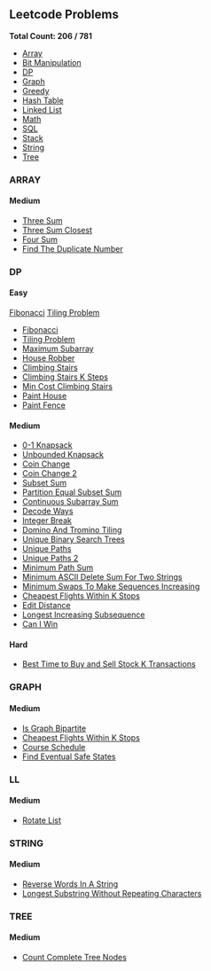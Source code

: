 ## Leetcode Problems

**Total Count: 206 / 781** 

- [Array](#array)
- [Bit Manipulation]()
- [DP](#dp)
- [Graph](#graph)
- [Greedy]()
- [Hash Table]()
- [Linked List](#ll)
- [Math]()
- [SQL]()
- [Stack]()
- [String](#string)
- [Tree](#tree)

### ARRAY

#### Medium

- [Three Sum](java/src/Medium/Array/ThreeSum.java)
- [Three Sum Closest](java/src/Medium/Array/ThreeSumClosest.java)
- [Four Sum](java/src/Medium/Array/FourSum.java)
- [Find The Duplicate Number](java/src/Medium/Array/FindTheDuplicateNumber.java)

### DP

#### Easy

[Fibonacci](java/src/Medium/DP/Fibonacci.java)
[Tiling Problem](java/src/Easy/DP/TilingProblem.java)

- [Fibonacci](java/src/Medium/DP/Fibonacci.java)
- [Tiling Problem](java/src/Easy/DP/TilingProblem.java)
- [Maximum Subarray](java/src/Easy/DP/MaximumSubarray.java)
- [House Robber](java/src/Easy/DP/HouseRobber.java)
- [Climbing Stairs](java/src/Easy/DP/ClimbingStairs.java)
- [Climbing Stairs K Steps](java/src/Easy/DP/ClimbingStairsKSteps.java)
- [Min Cost Climbing Stairs](java/src/Easy/DP/MinCostClimbingStairs.java)
- [Paint House](java/src/Easy/DP/PaintHouse.java)
- [Paint Fence](java/src/Easy/DP/PaintFence.java)

#### Medium

- [0-1 Knapsack](java/src/Medium/DP/Knapsack01.java)
- [Unbounded Knapsack](java/src/Medium/DP/UnboundedKnapsack.java)
- [Coin Change](java/src/Medium/DP/CoinChange.java)
- [Coin Change 2](java/src/Medium/DP/CoinChange2.java)
- [Subset Sum](java/src/Medium/DP/SubsetSum.java)
- [Partition Equal Subset Sum](java/src/Medium/DP/PartitionEqualSubsetSum.java)
- [Continuous Subarray Sum](java/src/Medium/DP/ContinuousSubarraySum.java)
- [Decode Ways](java/src/Medium/DP/DecodeWays.java)
- [Integer Break](java/src/Medium/DP/IntegerBreak.java)
- [Domino And Tromino Tiling](java/src/Medium/DP/DominoAndTrominoTiling.java)
- [Unique Binary Search Trees](java/src/Medium/DP/UniqueBinarySearchTrees.java)
- [Unique Paths](java/src/Medium/DP/UniquePaths.java)
- [Unique Paths 2](java/src/Medium/DP/UniquePathsII.java)
- [Minimum Path Sum](java/src/Medium/DP/MinimumPathSum.java)
- [Minimum ASCII Delete Sum For Two Strings](java/src/Medium/DP/MinimumASCIIDeleteSumForTwoStrings.java)
- [Minimum Swaps To Make Sequences Increasing](java/src/Medium/DP/MinimumSwapsToMakeSequencesIncreasing.java)
- [Cheapest Flights Within K Stops](java/src/Medium/Graph/CheapestFlightsWithinKStops.java)
- [Edit Distance](java/src/Medium/DP/EditDistance.java)
- [Longest Increasing Subsequence](java/src/Medium/DP/LongestIncreasingSubsequence.java)
- [Can I Win](java/src/Medium/DP/CanIWin.java)

#### Hard

- [Best Time to Buy and Sell Stock K Transactions](java/src/Hard/DP/BestTimetoBuyandSellStockIV.java)

### GRAPH

#### Medium

- [Is Graph Bipartite](java/src/Medium/Graph/IsGraphBipartite.java) 
- [Cheapest Flights Within K Stops](java/src/Medium/Graph/CheapestFlightsWithinKStops.java)
- [Course Schedule](java/src/Medium/Graph/CourseSchedule.java)
- [Find Eventual Safe States](java/src/Medium/Graph/FindEventualSafeStates.java) 


### LL

#### Medium

- [Rotate List](java/src/Medium/LinkedList/RotateList.java)

### STRING

#### Medium

- [Reverse Words In A String](java/src/Medium/String/ReverseWordsInAString.java)
- [Longest Substring Without Repeating Characters](java/src/Medium/String/LongestSubstringWithoutRepeatingCharacters.java)

### TREE

#### Medium

- [Count Complete Tree Nodes](java/src/Medium/Tree/CountCompleteTreeNodes.java)

